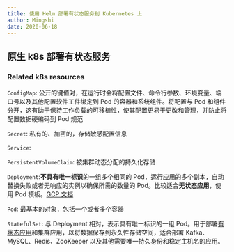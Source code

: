 ```yaml
---
title: 使用 Helm 部署有状态服务到 Kubernetes 上
author: Mingshi
date: 2020-06-18
---
```


## 原生 k8s 部署有状态服务

### Related k8s resources

`ConfigMap`: 公开的键值对，在运行时会将配置文件、命令行参数、环境变量、端口号以及其他配置软件工件绑定到 Pod 的容器和系统组件。将配置与 Pod 和组件分开，这有助于保持工作负载的可移植性，使其配置更易于更改和管理，并防止将配置数据硬编码到 Pod 规范

`Secret`: 私有的、加密的，存储敏感配置信息

`Service`:

`PersistentVolumeClaim`: 被集群动态分配的持久化存储

`Deployment`:**不具有唯一标识**的一组多个相同的 Pod，运行应用的多个副本，自动替换失败或者无响应的实例以确保所需的数量的 Pod。比较适合**无状态应用**，使用 Pod 模板。[GCP 文档](https://cloud.google.com/kubernetes-engine/docs/concepts/deployment?hl=zh-cn)

`Pod`: 最基本的对象，包括一个或者多个容器

`StatefulSet`: 与 Deployment 相对，表示具有唯一标识的一组 Pod。用于部署[有状态应用](https://cloud.google.com/kubernetes-engine/docs/how-to/deploying-workloads-overview?hl=zh-cn#stateful_applications)和集群应用，以将数据保存到永久性存储空间，适合部署 Kafka、MySQL、Redis、ZooKeeper 以及其他需要唯一持久身份和稳定主机名的应用。
